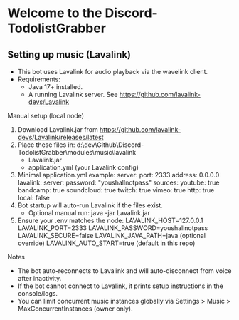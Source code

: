 # Welcome to the Discord-TodolistGrabber

## Setting up music (Lavalink)

- This bot uses Lavalink for audio playback via the wavelink client.
- Requirements:
  - Java 17+ installed.
  - A running Lavalink server. See https://github.com/lavalink-devs/Lavalink

Manual setup (local node)

1. Download Lavalink.jar from https://github.com/lavalink-devs/Lavalink/releases/latest
2. Place these files in:
   d:\dev\Github\Discord-TodolistGrabber\modules\music\lavalink
   - Lavalink.jar
   - application.yml (your Lavalink config)
3. Minimal application.yml example:
   server:
   port: 2333
   address: 0.0.0.0
   lavalink:
   server:
   password: "youshallnotpass"
   sources:
   youtube: true
   bandcamp: true
   soundcloud: true
   twitch: true
   vimeo: true
   http: true
   local: false
4. Bot startup will auto-run Lavalink if the files exist.
   - Optional manual run: java -jar Lavalink.jar
5. Ensure your .env matches the node:
   LAVALINK_HOST=127.0.0.1
   LAVALINK_PORT=2333
   LAVALINK_PASSWORD=youshallnotpass
   LAVALINK_SECURE=false
   LAVALINK_JAVA_PATH=java (optional override)
   LAVALINK_AUTO_START=true (default in this repo)

Notes

- The bot auto-reconnects to Lavalink and will auto-disconnect from voice after inactivity.
- If the bot cannot connect to Lavalink, it prints setup instructions in the console/logs.
- You can limit concurrent music instances globally via Settings > Music > MaxConcurrentInstances (owner only).
